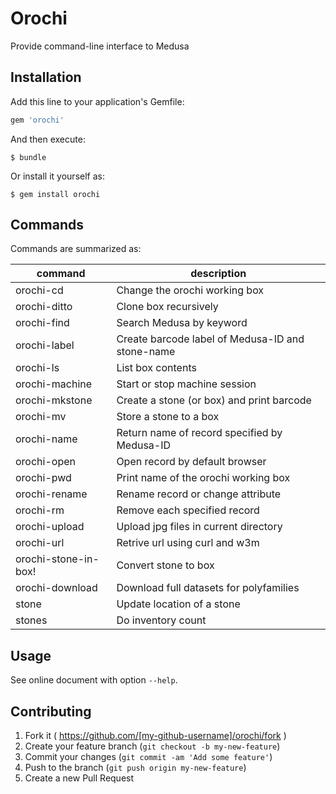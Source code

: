 # Orochi

Provide command-line interface to Medusa

## Installation

Add this line to your application's Gemfile:

```ruby
gem 'orochi'
```

And then execute:

    $ bundle

Or install it yourself as:

    $ gem install orochi

## Commands

Commands are summarized as:

| command              | description                                      |
| -------------------- | ------------------------------------------------ |
| orochi-cd            | Change the orochi working box                    |
| orochi-ditto         | Clone box recursively                            |
| orochi-find          | Search Medusa by keyword                         |
| orochi-label         | Create barcode label of Medusa-ID and stone-name |
| orochi-ls            | List box contents                                |
| orochi-machine       | Start or stop machine session                    |
| orochi-mkstone       | Create a stone (or box) and print barcode        |
| orochi-mv            | Store a stone to a box                           |
| orochi-name          | Return name of record specified by Medusa-ID     |
| orochi-open          | Open record by default browser                   |
| orochi-pwd           | Print name of the orochi working box             |
| orochi-rename        | Rename record or change attribute                |
| orochi-rm            | Remove each specified record                     |
| orochi-upload        | Upload jpg files in current directory            |
| orochi-url           | Retrive url using curl and w3m                   |
| orochi-stone-in-box! | Convert stone to box                             |
| orochi-download      | Download full datasets for polyfamilies          |
| stone                | Update location of a stone                       |
| stones               | Do inventory count                               |


## Usage

See online document with option `--help`.

## Contributing

1. Fork it ( https://github.com/[my-github-username]/orochi/fork )
2. Create your feature branch (`git checkout -b my-new-feature`)
3. Commit your changes (`git commit -am 'Add some feature'`)
4. Push to the branch (`git push origin my-new-feature`)
5. Create a new Pull Request